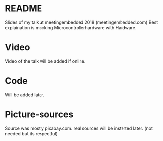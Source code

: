 # README
Slides of my talk at meetingembedded 2018 (meetingembedded.com)
Best explaination is mocking Microcontrollerhardware with Hardware. 

# Video
Video of the talk will be added if online. 

# Code
Will be added later.

# Picture-sources
Source was mostly pixabay.com. real sources will be insterted later. (not needed but its respectful)
